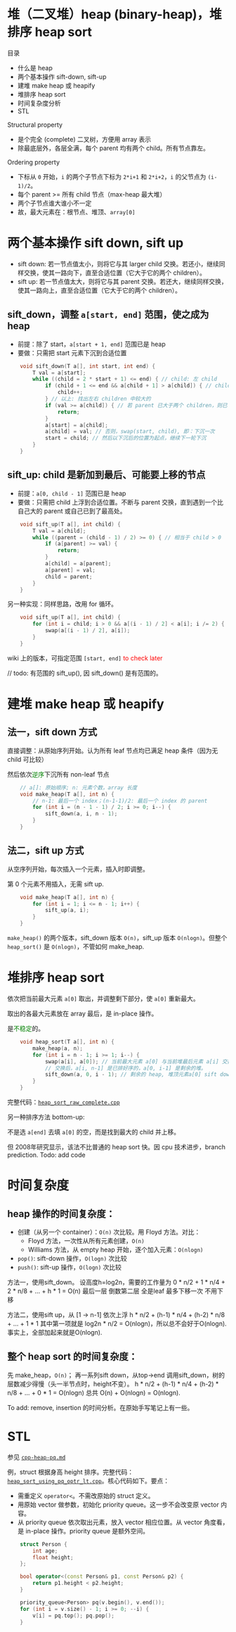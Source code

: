 # 堆（二叉堆）heap (binary-heap)，堆排序 heap sort

目录
- 什么是 heap
- 两个基本操作 sift-down, sift-up
- 建堆 make heap 或 heapify
- 堆排序 heap sort
- 时间复杂度分析
- STL

Structural property
- 是个完全 (complete) 二叉树，方便用 array 表示
- 除最底层外，各层全满，每个 parent 均有两个 child。所有节点靠左。

Ordering property
- 下标从 `0` 开始，`i` 的两个子节点下标为 `2*i+1` 和 `2*i+2`，`i` 的父节点为 `(i-1)/2`。
- 每个 parent >= 所有 child 节点（max-heap 最大堆）
- 两个子节点谁大谁小不一定
- 故，最大元素在：根节点、堆顶、`array[0]`

# 两个基本操作 sift down, sift up

- sift down: 若一节点值太小，则将它与其 larger child 交换。若还小，继续同样交换，使其一路向下，直至合适位置（它大于它的两个 children）。
- sift up: 若一节点值太大，则将它与其 parent 交换。若还大，继续同样交换，使其一路向上，直至合适位置（它大于它的两个 children）。

## sift_down，调整 `a[start, end]` 范围，使之成为 heap

- 前提：除了 start，`a[start + 1, end]` 范围已是 heap
- 要做：只需把 start 元素下沉到合适位置

```cpp
    void sift_down(T a[], int start, int end) {
        T val = a[start];
        while ((child = 2 * start + 1) <= end) { // child: 左 child
            if (child + 1 <= end && a[child + 1] > a[child]) { // child: 较大 child
                child++;
            } // 以上: 找出左右 children 中较大的
            if (val >= a[child]) { // 若 parent 已大于两个 children，则已下沉完毕，返回
                return;
            }
            a[start] = a[child];
            a[child] = val; // 否则，swap(start, child), 即：下沉一次
            start = child; // 然后以下沉后的位置为起点，继续下一轮下沉
        }
    }
```

## sift_up: child 是新加到最后、可能要上移的节点

- 前提：`a[0, child - 1]` 范围已是 heap
- 要做：只需把 child 上浮到合适位置。不断与 parent 交换，直到遇到一个比自己大的 parent 或自己已到了最高处。

```cpp
    void sift_up(T a[], int child) {
        T val = a[child];
        while ((parent = (child - 1) / 2) >= 0) { // 相当于 child > 0
            if (a[parent] >= val) {
                return;
            }
            a[child] = a[parent];
            a[parent] = val;
            child = parent;
        }
    }
```

另一种实现：同样思路，改用 for 循环。

```cpp
    void sift_up(T a[], int child) {
        for (int i = child; i > 0 && a[(i - 1) / 2] < a[i]; i /= 2) {
            swap(a[(i - 1) / 2], a[i]);
        }
    }
```

wiki 上的版本，可指定范围 `[start, end]` <font color="red">to check later</font>

// todo: 有范围的 sift_up(), 因 sift_down() 是有范围的。

# 建堆 make heap 或 heapify

## 法一，sift down 方式

直接调整：从原始序列开始。认为所有 leaf 节点均已满足 heap 条件（因为无 child 可比较）

然后依次<font color="green">逆序</font>下沉所有 non-leaf 节点

```cpp
    // a[]: 原始顺序; n: 元素个数，array 长度
    void make_heap(T a[], int n) {
        // n-1: 最后一个 index；(n-1-1)/2: 最后一个 index 的 parent
        for (int i = (n - 1 - 1) / 2; i >= 0; i--) {
            sift_down(a, i, n - 1);
        }
    }
```

## 法二，sift up 方式

从空序列开始，每次插入一个元素，插入时即调整。

第 0 个元素不用插入，无需 sift up.

```cpp
    void make_heap(T a[], int n) {
        for (int i = 1; i <= n - 1; i++) {
            sift_up(a, i);
        }
    }
```

`make_heap()` 的两个版本，sift_down 版本 `O(n)`，sift_up 版本 `O(nlogn)`。但整个 `heap_sort()` 是 `O(nlogn)`，不管如何 make_heap.

# 堆排序 heap sort

依次把当前最大元素 `a[0]` 取出，并调整剩下部分，使 `a[0]` 重新最大。

取出的各最大元素放在 array 最后，是 in-place 操作。

是<font color="green">不稳定</font>的。

```cpp
    void heap_sort(T a[], int n) {
        make_heap(a, n);
        for (int i = n - 1; i >= 1; i--) {
            swap(a[i], a[0]); // 当前最大元素 a[0] 与当前堆最后元素 a[i] 交换。
            // 交换后，a[i, n-1] 是已排好序的，a[0, i-1] 是剩余的堆。
            sift_down(a, 0, i - 1); // 剩余的 heap, 堆顶元素a[0] sift down，使a[0]重新最大
        }
    }
```

完整代码：[`heap_sort_raw_complete.cpp`](code/heap_sort_raw_complete.cpp)

另一种排序方法 bottom-up:

不是选 `a[end]` 去填 `a[0]` 的空，而是找到最大的 child 并上移。

但 2008年研究显示，该法不比普通的 heap sort 快。因 cpu 技术进步，branch prediction. Todo: add code

# 时间复杂度

## heap 操作的时间复杂度：
- 创建（从另一个 container）：`O(n)` 次比较。用 Floyd 方法。对比：
  - Floyd 方法，一次性从所有元素创建，`O(n)`
  - Williams 方法，从 empty heap 开始，逐个加入元素：`O(nlogn)`
- `pop()`: sift-down 操作，`O(logn)` 次比较
- `push()`: sift-up 操作，`O(logn)` 次比较


方法一，使用sift_down。
设高度h=log2n，需要的工作量为
   0 * n/2  +  1 * n/4   +   2 * n/8 + … + h * 1 = O(n)
    最后一层      倒数第二层
    全是leaf     最多下移一次
    不用下移

方法二，使用sift up，从 [1 -> n-1] 依次上浮
h * n/2 + (h-1) * n/4 + (h-2) * n/8 + … + 1 * 1
其中第一项就是 log2n * n/2 = O(nlogn)，所以总不会好于O(nlogn).
事实上，全部加起来就是O(nlogn).

## 整个 heap sort 的时间复杂度：

先 make_heap，`O(n)`；
再一系列sift down，从top->end 调用sift_down，树的层数减少得慢（头一半节点时，height不变）。
h * n/2 + (h-1) * n/4 + (h-2) * n/8 + … + 0 * 1 = O(nlogn)
总共 O(n) + O(nlogn) = O(nlogn).

To add: remove, insertion 的时间分析。在原始手写笔记上有一些。

# STL

参见 [`cpp-heap-pq.md`](../heap-priority-queue/cpp-heap-pq.md)

例，struct 根据身高 height 排序。完整代码：[`heap_sort_using_pq_optr_lt.cpp`](code/heap_sort_using_pq_optr_lt.cpp)。核心代码如下。要点：

- 需重定义 `operator<`。不需改原始的 struct 定义。
- 用原始 vector 做参数，初始化 priority queue。这一步不会改变原 vector 内容。
- 从 priority queue 依次取出元素，放入 vector 相应位置。从 vector 角度看，是 in-place 操作。priority queue 是额外空间。

```cpp
    struct Person {
        int age;
        float height;
    };

    bool operator<(const Person& p1, const Person& p2) {
        return p1.height < p2.height;
    }

    priority_queue<Person> pq(v.begin(), v.end());
    for (int i = v.size() - 1; i >= 0; --i) {
        v[i] = pq.top(); pq.pop();
    }
```
